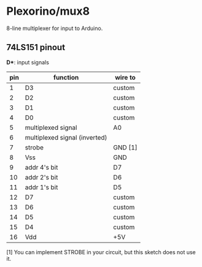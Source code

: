 # Plexorino/mux8

8-line multiplexer for input to Arduino.

## 74LS151 pinout

**D\***: input signals

| pin | function | wire to |
|-----|----------|---------|
| 1   | D3  | custom |
| 2   | D2  | custom |
| 3   | D1  | custom |
| 4   | D0  | custom |
| 5   | multiplexed signal  | A0 |
| 6   | multiplexed signal (inverted)  |  |
| 7   | strobe  | GND \[1\] |
| 8   | Vss  | GND |
| 9 | addr 4's bit | D7 |
| 10 | addr 2's bit | D6 |
| 11 | addr 1's bit | D5 |
| 12 | D7 | custom |
| 13 | D6 | custom | 
| 14 | D5 | custom | 
| 15 | D4 | custom |
| 16 | Vdd | +5V |

 \[1\] You can implement STROBE in your circuit, but this sketch does not use it.
